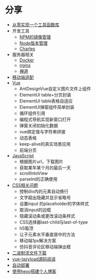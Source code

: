 # 分享

- [从零实现一个工具函数库](./tool-library.md)
- 开发工具
  - [NPM的镜像管理](./dev-tools/node-registry-manage.md)
  - [Node版本管理](./dev-tools/node-version-manager.md)
  - [Charles](./dev-tools/charles.md)
- 服务器相关
  - [Docker](./server/docker.md)
  - [nginx](./server/nginx.md)
  - [禅道](./server/zentao.md)
- [移动端适配](./flexible.md)
- [Vue](./vue.md)
  - AntDesignVue自定义图片文件上组件
  - ElementUI table+分页封装
  - ElementUI table表格自适应
  - ElementUI弹窗组件简单封装
  - 循环组件引用
  - 编程式导航实现新窗口打开
  - 弹窗关闭初始化数据
  - vue绑定值与字符串拼接
  - 动态表格
  - keep-alive的真实场景应用
  - 前端分页
- [JavaScript](./javascript.md)
  - 根据图片url，下载图片
  - 获取某年某个月的最后一天
  - scrollIntoView
  - parseInt的正确使用
- [CSS相关问题](./css.md)
  - 控制div内的元素自动换行
  - 文字超出隐藏并显示省略号
  - 设置input 的placeholder的字体样式
  - 取消input的边框
  - 隐藏滚动条或更改滚动条样式
  - CSS选择器last-child与last-of-type
  - h5吸顶
  - 让子元素水平垂直居中的方法
  - 移动端1px解决方案
  - 仿抖音评论区移动端弹出框
- [二进制流文件下载](./document-flow-download.md)
- [vue-lazyload源码阅读](./vue-lazyload.md)
- [自动部署](./auto-deploy.md)
- [使用hexo搭建个人博客](./hexo.md)
